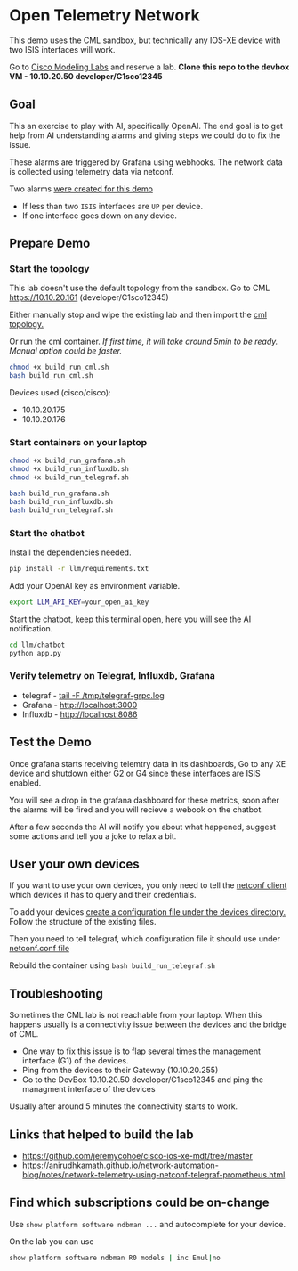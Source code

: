# Open Telemetry Network

This demo uses the CML sandbox, but technically any IOS-XE device with two ISIS interfaces will work.

Go to [Cisco Modeling Labs](https://developer.cisco.com/site/sandbox/) and reserve a lab. **Clone this repo to the devbox VM - 10.10.20.50 developer/C1sco12345**

## Goal

This an exercise to play with AI, specifically OpenAI. The end goal is to get help from AI understanding alarms and giving steps we could do to fix the issue.

These alarms are triggered by Grafana using webhooks. The network data is collected using telemetry data via netconf.

Two alarms [were created for this demo](grafana/alerts.yaml)

- If less than two `ISIS` interfaces are `UP` per device.
- If one interface goes down on any device.

## Prepare Demo

### Start the topology

This lab doesn't use the default topology from the sandbox. Go to CML <https://10.10.20.161> (developer/C1sco12345)

Either manually stop and wipe the existing lab and then import the [cml topology.](cml/ansible/cml_lab/topology.yaml)

Or run the cml container. _If first time, it will take around 5min to be ready. Manual option could be faster._

```bash
chmod +x build_run_cml.sh
bash build_run_cml.sh
```

Devices used (cisco/cisco):

- 10.10.20.175
- 10.10.20.176

### Start containers on your laptop

```bash
chmod +x build_run_grafana.sh
chmod +x build_run_influxdb.sh
chmod +x build_run_telegraf.sh

bash build_run_grafana.sh
bash build_run_influxdb.sh
bash build_run_telegraf.sh
```

### Start the chatbot

Install the dependencies needed.

```bash
pip install -r llm/requirements.txt
```

Add your OpenAI key as environment variable.

```bash
export LLM_API_KEY=your_open_ai_key
```

Start the chatbot, keep this terminal open, here you will see the AI notification.

```bash
cd llm/chatbot
python app.py
```

### Verify telemetry on Telegraf, Influxdb, Grafana

- telegraf - [tail -F /tmp/telegraf-grpc.log](telegraf/dockerfile#30)
- Grafana - <http://localhost:3000>
- Influxdb - <http://localhost:8086>

## Test the Demo

Once grafana starts receiving telemtry data in its dashboards, Go to any XE device and shutdown either G2 or G4 since these interfaces are ISIS enabled.

You will see a drop in the grafana dashboard for these metrics, soon after the alarms will be fired and you will recieve a webook on the chatbot.

After a few seconds the AI will notify you about what happened, suggest some actions and tell you a joke to relax a bit.

## User your own devices

If you want to use your own devices, you only need to tell the [netconf client](netconf_client) which devices it has to query and their credentials.

To add your devices [create a configuration file under the devices directory.](netconf_client/devices/) Follow the structure of the existing files.

Then you need to tell telegraf, which configuration file it should use under [netconf.conf file](telegraf/netconf.conf#2)

Rebuild the container using `bash build_run_telegraf.sh`

## Troubleshooting

Sometimes the CML lab is not reachable from your laptop. When this happens usually is a connectivity issue between the devices and the bridge of CML.

- One way to fix this issue is to flap several times the management interface (G1) of the devices.
- Ping from the devices to their Gateway (10.10.20.255)
- Go to the DevBox 10.10.20.50 developer/C1sco12345 and ping the managment interface of the devices

Usually after around 5 minutes the connectivity starts to work.

## Links that helped to build the lab

- <https://github.com/jeremycohoe/cisco-ios-xe-mdt/tree/master>
- <https://anirudhkamath.github.io/network-automation-blog/notes/network-telemetry-using-netconf-telegraf-prometheus.html>

## Find which subscriptions could be on-change

Use `show platform software ndbman ...` and autocomplete for your device.

On the lab you can use

```bash
show platform software ndbman R0 models | inc Emul|no
```

